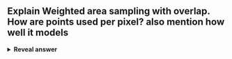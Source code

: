 ## Explain Weighted area sampling with overlap. How are points used per pixel? also mention how well it models
<details>
<summary><b>Reveal answer</b></summary>
- Points&nbsp;closer to centre carry more weight<br>- Points outside pixel contribute<br>- Smoothest drop in intensity when object spans pixel boundaries<br>- More accurately models eye/camera
</details>

